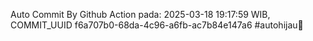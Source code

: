 Auto Commit By Github Action pada: 2025-03-18 19:17:59 WIB, COMMIT_UUID f6a707b0-68da-4c96-a6fb-ac7b84e147a6 #autohijau🗿
